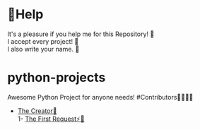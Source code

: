 # 🔴Help
It's a pleasure if you help me for this Repository! 🥺 <br>
I accept every project! 💚 <br>
I also write your name. 🐣
# python-projects
Awesome Python Project for anyone needs!
#Contributors👷‍♂️👷‍♀️
- [The Creator🌠](https://github.com/Amir10t) <br>
 1- [The First Request⚡💚](https://github.com/benjamincrazy1) <br>
  
